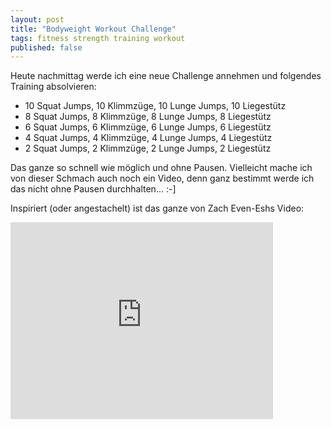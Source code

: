 ```yaml
---
layout: post
title: "Bodyweight Workout Challenge"
tags: fitness strength training workout
published: false
---
```


Heute nachmittag werde ich eine neue Challenge annehmen und folgendes Training absolvieren:

* 10 Squat Jumps, 10 Klimmzüge, 10 Lunge Jumps, 10 Liegestütz
* 8 Squat Jumps, 8 Klimmzüge, 8 Lunge Jumps, 8 Liegestütz
* 6 Squat Jumps, 6 Klimmzüge, 6 Lunge Jumps, 6 Liegestütz
* 4 Squat Jumps, 4 Klimmzüge, 4 Lunge Jumps, 4 Liegestütz
* 2 Squat Jumps, 2 Klimmzüge, 2 Lunge Jumps, 2 Liegestütz

Das ganze so schnell wie möglich und ohne Pausen. Vielleicht mache ich von dieser Schmach auch noch ein Video, denn ganz bestimmt werde ich das nicht ohne Pausen durchhalten... :-]

Inspiriert (oder angestachelt) ist das ganze von Zach Even-Eshs Video:

<iframe width="420" height="315" src="http://www.youtube.com/embed/plTvNqoNxkk" frameborder="0" allowfullscreen></iframe>
